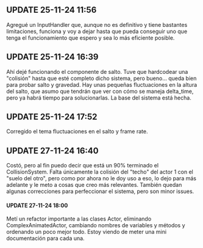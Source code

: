 ## UPDATE 25-11-24 11:56
Agregué un InputHandler que, aunque no es definitivo y tiene bastantes limitaciones, funciona y voy 
a dejar hasta que pueda conseguir uno que tenga el funcionamiento que espero y sea lo más eficiente 
posible.

## UPDATE 25-11-24 16:39
Ahí dejé funcionando el componente de salto. Tuve que hardcodear una "colisión" hasta que esté completo dicho sistema, pero bueno... queda 
bien para probar salto y gravedad. Hay unas pequeñas fluctuaciones en la altura del salto, que asumo que tendrán que ver con cómo se maneja 
delta_time, pero ya habrá tiempo para solucionarlas. La base del sistema está hecha.

## UPDATE 25-11-24 17:52
Corregido el tema fluctuaciones en el salto y frame rate.

## UPDATE 27-11-24 16:40
Costó, pero al fin puedo decir que está un 90% terminado el CollisionSystem. Falta únicamente la colisión del "techo" del actor 1 con el "suelo 
del otro", pero como por ahora no le doy uso a eso, lo dejo para más adelante y le meto a cosas que creo más relevantes. También quedan algunas 
correcciones para perfeccionar el sistema, pero son minor issues.

#### UPDATE 27-11-24 18:00
Metí un refactor importante a las clases Actor, eliminando ComplexAnimatedActor, cambiando nombres de variables y métodos y ordenando un poco mejor todo. 
Estoy viendo de meter una mini documentación para cada una.